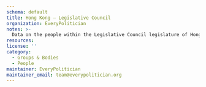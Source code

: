 ```yaml
---
schema: default
title: Hong Kong — Legislative Council
organization: EveryPolitician
notes: >-
  Data on the people within the Legislative Council legislature of Hong Kong.
resources:
license: ''
category:
  - Groups & Bodies
  - People
maintainer: EveryPolitician
maintainer_email: team@everypolitician.org
---
```

